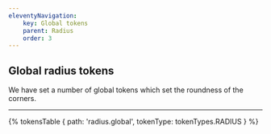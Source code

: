```yaml
---
eleventyNavigation:
    key: Global tokens
    parent: Radius
    order: 3
---
```


## Global radius tokens
We have set a number of global tokens which set the roundness of the corners.

---

{% tokensTable {
    path: 'radius.global',
    tokenType: tokenTypes.RADIUS
} %}

